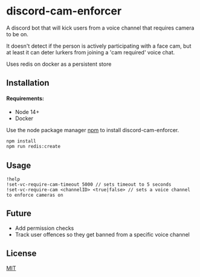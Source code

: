 # discord-cam-enforcer

A discord bot that will kick users from a voice channel that requires camera to be on.

It doesn't detect if the person is actively participating with a face cam, but at least it can deter lurkers from joining a 'cam required' voice chat.

Uses redis on docker as a persistent store

## Installation

#### Requirements:
* Node 14+
* Docker

Use the node package manager [npm](https://www.npmjs.com/) to install discord-cam-enforcer.

```bash
npm install
npm run redis:create
```

## Usage
```
!help
!set-vc-require-cam-timeout 5000 // sets timeout to 5 seconds
!set-vc-require-cam <channelID> <true|false> // sets a voice channel to enforce cameras on
```
## Future
* Add permission checks
* Track user offences so they get banned from a specific voice channel

## License
[MIT](https://choosealicense.com/licenses/mit/)